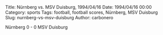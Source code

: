 Title: Nürnberg vs. MSV Duisburg, 1994/04/16
Date: 1994/04/16 00:00
Category: sports
Tags: football, football scores, Nürnberg, MSV Duisburg
Slug: nurnberg-vs-msv-duisburg
Author: carbonero


Nürnberg 0 - 0 MSV Duisburg
